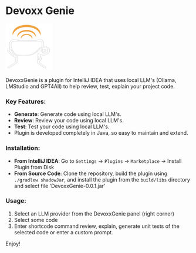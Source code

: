 # Devoxx Genie 

<img height="128" src="src/main/resources/META-INF/pluginIcon.svg" width="128"/>

DevoxxGenie is a plugin for IntelliJ IDEA that uses local LLM's (Ollama, LMStudio and GPT4All) to help review, test, explain your project code.

### Key Features:

- **Generate**: Generate code using local LLM's.
- **Review**: Review your code using local LLM's.
- **Test**: Test your code using local LLM's.
- Plugin is developed completely in Java, so easy to maintain and extend.
 
### Installation:

- **From IntelliJ IDEA**: Go to `Settings` -> `Plugins` -> `Marketplace` -> Install Plugin from Disk
- **From Source Code**: Clone the repository, build the plugin using `./gradlew shadowJar`, and install the plugin from the `build/libs` directory and select file 'DevoxxGenie-0.0.1.jar'

### Usage:
1) Select an LLM provider from the DevoxxGenie panel (right corner)
2) Select some code 
4) Enter shortcode command review, explain, generate unit tests of the selected code or enter a custom prompt.

Enjoy! 
